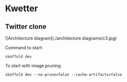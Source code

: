 # Kwetter
## Twitter clone

![Architecture diagram](./architecture diagrams/c3.jpg)

Command to start:
```
skaffold dev 
```

To start with image pruning
```
skaffold dev --no-prune=false --cache-artifacts=false
```
